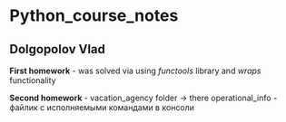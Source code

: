 # Python_course_notes
## Dolgopolov Vlad
**First homework** - was solved via using _functools_ library and _wraps_ functionality

**Second homework** - vacation_agency folder -> there operational_info - файлик с исполняемыми командами в консоли
